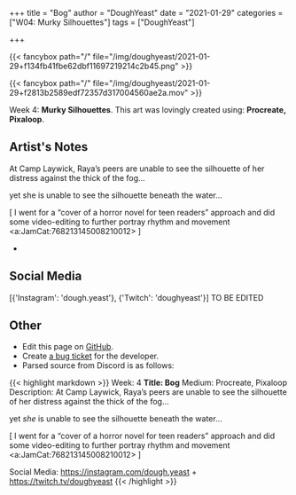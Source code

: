 +++
title =       "Bog"
author =      "DoughYeast"
date =        "2021-01-29"
categories =  ["W04: Murky Silhouettes"]
tags =        ["DoughYeast"]

+++


{{< fancybox path="/" file="/img/doughyeast/2021-01-29+f134fb41fbe62dbf11697219214c2b45.png" >}}

{{< fancybox path="/" file="/img/doughyeast/2021-01-29+f2813b2589edf72357d317004560ae2a.mov" >}}


Week 4: **Murky Silhouettes**. This art was lovingly created using: **Procreate, Pixaloop**.

## Artist's Notes

At Camp Laywick, Raya’s peers are unable to see the silhouette of her distress against the thick of the fog...

yet she is unable to see the silhouette beneath the water...

[ I went for a “cover of a horror novel for teen readers” approach and did some video-editing to further portray rhythm and movement <a:JamCat:768213145008210012> ]

+

## Social Media

[{'Instagram': 'dough.yeast'}, {'Twitch': 'doughyeast'}] TO BE EDITED

## Other

- Edit this page on [GitHub](https://github.com/teaminkling/web-refresh/edit/main/blog/content/blog/doughyeast-week-4-cdf9.md).
- Create [a bug ticket](https://github.com/teaminkling/web-refresh/issues/new?assignees=&labels=bug&template=problem-report.md&title=) for the developer.
- Parsed source from Discord is as follows:

{{< highlight markdown >}}
Week: 4
**Title: Bog**
Medium: Procreate, Pixaloop
Description: At Camp Laywick, Raya’s peers are unable to see the silhouette of her distress against the thick of the fog...

yet *she* is unable to see the silhouette beneath the water...

[ I went for a “cover of a horror novel for teen readers” approach and did some video-editing to further portray rhythm and movement <a:JamCat:768213145008210012> ]

Social Media: https://instagram.com/dough.yeast + https://twitch.tv/doughyeast
{{< /highlight >}}